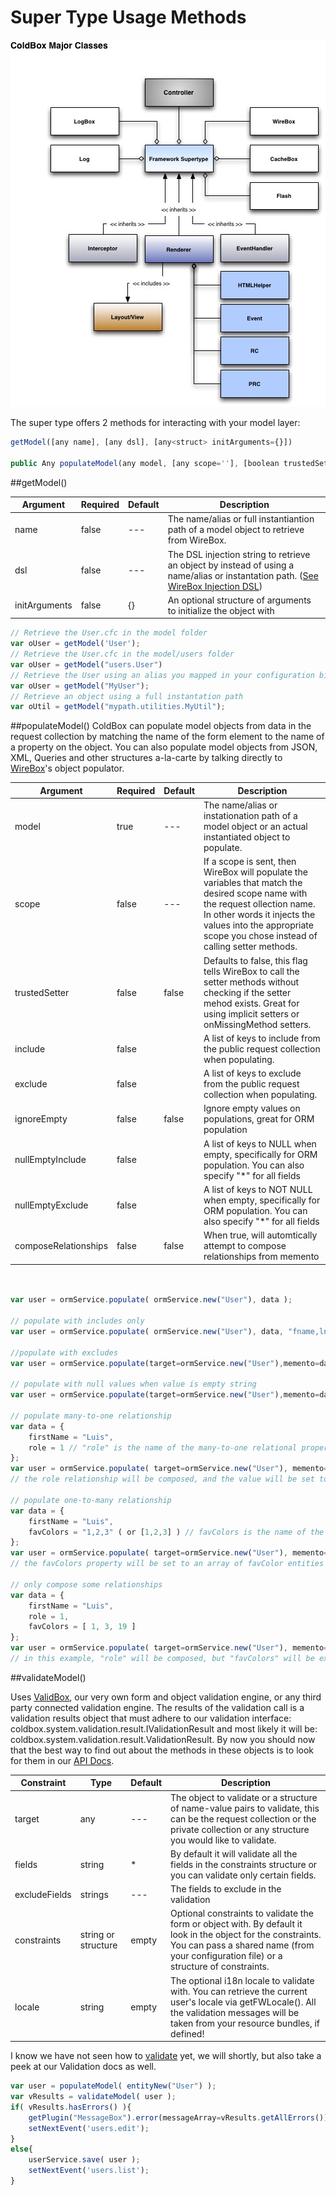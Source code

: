 # Super Type Usage Methods

![](../images/ColdBoxMajorClasses.jpg)

The super type offers 2 methods for interacting with your model layer:

```js
getModel([any name], [any dsl], [any<struct> initArguments={}])

public Any populateModel(any model, [any scope=''], [boolean trustedSetter='false'], [any include=''], [any exclude=''], [boolean ignoreEmpty='false'], [string nullEmptyInclude=''], [string nullEmptyExclude=''], [boolean composeRelationships='false'])
```

##getModel()

|Argument|Required|Default|Description|
|--|--|--|--|
|name|false|---|The name/alias or full instantiantion path of a model object to retrieve from WireBox.|
|dsl|false|---|The DSL injection string to retrieve an object by instead of using a name/alias or instantation path. ([See WireBox Injection DSL](http://wiki.coldbox.org/wiki/WireBox.cfm#Injection_DSL))|
|initArguments|false|{}|An optional structure of arguments to initialize the object with|

```js
// Retrieve the User.cfc in the model folder
var oUser = getModel('User');
// Retrieve the User.cfc in the model/users folder
var oUser = getModel("users.User")
// Retrieve the User using an alias you mapped in your configuration binder
var oUser = getModel("MyUser");
// Retrieve an object using a full instantation path
var oUtil = getModel("mypath.utilities.MyUtil");
```

##populateModel()
ColdBox can populate model objects from data in the request collection by matching the name of the form element to the name of a property on the object. You can also populate model objects from JSON, XML, Queries and other structures a-la-carte by talking directly to [WireBox](http://wiki.coldbox.org/wiki/WireBox.cfm)'s object populator.

|Argument|Required|Default|Description|
|--|--|--|--|
|model|true|---|The name/alias or instationation path of a model object or an actual instantiated object to populate. |
|scope|false|---|If a scope is sent, then WireBox will populate the variables that match the desired scope name with the request ollection name. In other words it injects the values into the appropriate scope you chose instead of calling setter methods.|
|trustedSetter |false|false|Defaults to false, this flag tells WireBox to call the setter methods without checking if the setter mehod exists. Great for using implicit setters or onMissingMethod setters. |
|include |false||A list of keys to include from the public request collection when populating.|
|exclude|false||A list of keys to exclude from the public request collection when populating.|
|ignoreEmpty|false|false|Ignore empty values on populations, great for ORM population|
|nullEmptyInclude |false||A list of keys to NULL when empty, specifically for ORM population. You can also specify "*" for all fields|
|nullEmptyExclude |false||A list of keys to NOT NULL when empty, specifically for ORM population. You can also specify "*" for all fields|
|composeRelationships |false|false|When true, will automtically attempt to compose relationships from memento|

```js


var user = ormService.populate( ormService.new("User"), data );

// populate with includes only
var user = ormService.populate( ormService.new("User"), data, "fname,lname,email" );

//populate with excludes
var user = ormService.populate(target=ormService.new("User"),memento=data,exclude="id,setup,total" );

// populate with null values when value is empty string
var user = ormService.populate(target=ormService.new("User"),memento=data,nullEmptyInclude="lastName,dateOfBirth" );

// populate many-to-one relationship
var data = {
    firstName = "Luis",
    role = 1 // "role" is the name of the many-to-one relational property, and one is the key value
};
var user = ormService.populate( target=ormService.new("User"), memento=data, composeRelationships=true );
// the role relationship will be composed, and the value will be set to the appropriate instance of the Role model

// populate one-to-many relationship
var data = {
    firstName = "Luis",
    favColors = "1,2,3" ( or [1,2,3] ) // favColors is the name of the one-to-many relational property, and 1, 2 and 3 are key values of favColor models
};
var user = ormService.populate( target=ormService.new("User"), memento=data, composeRelationships=true );
// the favColors property will be set to an array of favColor entities

// only compose some relationships
var data = {
    firstName = "Luis",
    role = 1,
    favColors = [ 1, 3, 19 ]
};
var user = ormService.populate( target=ormService.new("User"), memento=data, composeRelationships=true, exclude="favColors" );
// in this example, "role" will be composed, but "favColors" will be excluded
```

##validateModel()

Uses [ValidBox](http://wiki.coldbox.org/wiki/Validation.cfm), our very own form and object validation engine, or any third party connected validation engine. The results of the validation call is a validation results object that must adhere to our validation interface: coldbox.system.validation.result.IValidationResult and most likely it will be: coldbox.system.validation.result.ValidationResult. By now you should now that the best way to find out about the methods in these objects is to look for them in our [API Docs](http://apidocs.coldbox.org/).

|Constraint|Type|Default|Description|
|--|--|--|--|
|target|any|---|The object to validate or a structure of name-value pairs to validate, this can be the request collection or the private collection or any structure you would like to validate.|
|fields|string|*|By default it will validate all the fields in the constraints structure or you can validate only certain fields.|
|excludeFields |strings|---|The fields to exclude in the validation|
|constraints |string or structure |empty|Optional constraints to validate the form or object with. By default it look in the object for the constraints. You can pass a shared name (from your configuration file) or a structure of constraints.|
|locale|string|empty|The optional i18n locale to validate with. You can retrieve the current user's locale via getFWLocale(). All the validation messages will be taken from your resource bundles, if defined!|

I know we have not seen how to [validate](http://wiki.coldbox.org/wiki/Validation.cfm) yet, we will shortly, but also take a peek at our Validation docs as well.

```js
var user = populateModel( entityNew("User") );
var vResults = validateModel( user );
if( vResults.hasErrors() ){
	getPlugin("MessageBox").error(messageArray=vResults.getAllErrors());
	setNextEvent('users.edit');
}
else{
	userService.save( user );
	setNextEvent('users.list');
}
```
